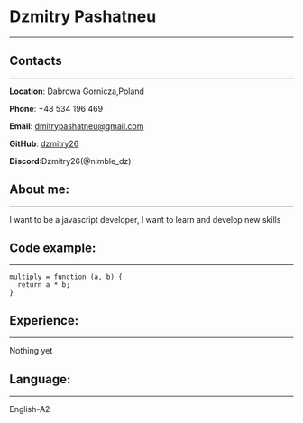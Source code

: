 # Dzmitry Pashatneu
***
## Contacts 
***
**Location**: Dabrowa Gornicza,Poland

**Phone**: +48 534 196 469

**Email**: dmitrypashatneu@gmail.com

**GitHub**: [dzmitry26](https://github.com/dzmitry26)

**Discord**:Dzmitry26(@nimble_dz)

## About me:
***
 I want to be a javascript developer, I want to learn and develop new skills
## Code example:
***
```
multiply = function (a, b) {
  return a * b;
}
```
##  Experience:
***
Nothing yet

## Language:
***
English-A2
